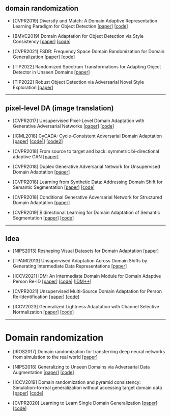 ## domain randomization
- [CVPR2019] Diversify and Match: A Domain Adaptive Representation Learning Paradigm for Object Detection [[paper](https://openaccess.thecvf.com/content_CVPR_2019/papers/Kim_Diversify_and_Match_A_Domain_Adaptive_Representation_Learning_Paradigm_for_CVPR_2019_paper.pdf)] [[code](https://github.com/TKKim93/DivMatch)]

- [BMVC2019] Domain Adaptation for Object Detection via Style Consistency [[paper](https://arxiv.org/abs/1911.10033)] [[code](https://github.com/pb2377/Pytorch-Domain-Adaptation-via-Style-Consistency)]

- [CVPR2021] FSDR: Frequency Space Domain Randomization for Domain Generalization [[paper](https://arxiv.org/abs/2103.02370)] [[code](https://github.com/jxhuang0508/FSDR)]

- [TIP2022] Randomized Spectrum Transformations for Adapting Object Detector in Unseen Domains [[paper](https://ieeexplore.ieee.org/abstract/document/10230014)]

- [TIP2022] Robust Object Detection via Adversarial Novel Style Exploration [[paper](https://ieeexplore.ieee.org/abstract/document/9697984)]

---

## pixel-level DA (image translation)
- [CVPR2017] Unsupervised Pixel-Level Domain Adaptation with Generative Adversarial Networks [[paper](https://arxiv.org/abs/1612.05424)] [[code](https://github.com/Gitikameher/PixelDA)]

- [ICML2018] CyCADA: Cycle-Consistent Adversarial Domain Adaptation [[paper](https://arxiv.org/abs/1711.03213)] [[code1](https://github.com/jhoffman/cycada_release)] [[code2](https://github.com/tkhkaeio/CyCADA)]

- [CVPR2018] From source to target and back: symmetric bi-directional adaptive GAN [[paper](https://arxiv.org/abs/1705.08824)]

- [CVPR2018] Duplex Generative Adversarial Network for Unsupervised Domain Adaptation [[paper](https://openaccess.thecvf.com/content_cvpr_2018/html/Hu_Duplex_Generative_Adversarial_CVPR_2018_paper.html)]

- [CVPR2018] Learning from Synthetic Data: Addressing Domain Shift for Semantic Segmentation [[paper](https://arxiv.org/abs/1711.06969)] [[code](https://github.com/swamiviv/LSD-seg)]

- [CVPR2018] Conditional Generative Adversarial Network for Structured Domain Adaptation [[paper](https://openaccess.thecvf.com/content_cvpr_2018/html/Hong_Conditional_Generative_Adversarial_CVPR_2018_paper.html)]

- [CVPR2019] Bidirectional Learning for Domain Adaptation of Semantic Segmentation [[paper](https://arxiv.org/abs/1904.10620)] [[code](https://github.com/liyunsheng13/BDL)]

---

## Idea
- [NIPS2013] Reshaping Visual Datasets for Domain Adaptation [[paper](https://proceedings.neurips.cc/paper/2013/hash/2291d2ec3b3048d1a6f86c2c4591b7e0-Abstract.html)]

- [TPAMI2013] Unsupervised Adaptation Across Domain Shifts by Generating Intermediate Data Representations [[paper](https://ieeexplore.ieee.org/abstract/document/6684145)]

- [ICCV2021] IDM: An Intermediate Domain Module for Domain Adaptive Person Re-ID [[paper](https://arxiv.org/abs/2108.02413)] [[code](https://github.com/SikaStar/IDM)]  [[IDM++](https://arxiv.org/abs/2203.01682)]

- [CVPR2021] Unsupervised Multi-Source Domain Adaptation for Person Re-Identification [[paper](https://arxiv.org/abs/2104.12961)] [[code](https://github.com/Neverland610/MSUDA_REID)]

- [ICCV2023] Generalized Lightness Adaptation with Channel Selective Normalization [[paper](https://arxiv.org/abs/2308.13783)] [[code](https://github.com/mdyao/CSNorm)]

---

# Domain randomization
- [IROS2017] Domain randomization for transferring deep neural networks from simulation to the real world [[paper](https://arxiv.org/abs/1703.06907)]

- [NIPS2018] Generalizing to Unseen Domains via Adversarial Data Augmentation [[paper](https://arxiv.org/abs/1805.12018)] [[code](https://github.com/ricvolpi/generalize-unseen-domains)]

- [ICCV2019] Domain randomization and pyramid consistency: Simulation-to-real generalization without accessing target domain data [[paper](https://arxiv.org/abs/1909.00889)] [[code](https://github.com/xyyue/DRPC)]

- [CVPR2020] Learning to Learn Single Domain Generalization [[paper](https://arxiv.org/abs/2003.13216)] [[code](https://github.com/joffery/M-ADA)]
